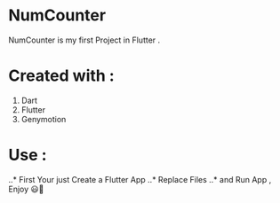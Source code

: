 # NumCounter
NumCounter is my first Project in Flutter .
# Created with :
1. Dart
2. Flutter
3. Genymotion
# Use :
..* First Your just Create a Flutter App
..* Replace Files
..* and Run App , Enjoy 😃🤞
